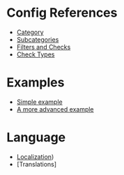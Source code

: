 
# Config References

* [Category](https://github.com/linuxgurugamer/FilterExtension/wiki/10-Config_References-Category)
* [Subcategories](https://github.com/linuxgurugamer/FilterExtension/wiki/12-Config_References-Subcategories)
* [Filters and Checks](https://github.com/linuxgurugamer/FilterExtension/wiki/14-Config_References-Filters-and-Checks)
* [Check Types](https://github.com/linuxgurugamer/FilterExtension/wiki/14-Config_References-Filters-and-Checks)  

# Examples

* [Simple example](https://github.com/linuxgurugamer/FilterExtension/wiki/20-Example-Simple(Squad-wings))
* [A more advanced example](https://github.com/linuxgurugamer/FilterExtension/wiki/22-Example-Intermediate(some-optional-values))

# Language

* [Localization](https://github.com/linuxgurugamer/FilterExtension/wiki/Localization))
* [Translations]
